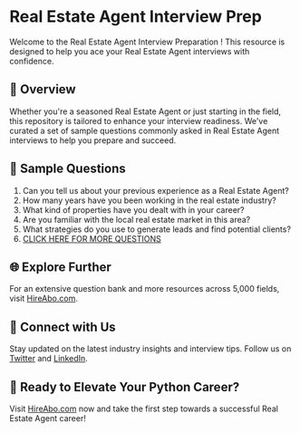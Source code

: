 # Real Estate Agent Interview Prep

Welcome to the Real Estate Agent Interview Preparation ! This resource is designed to help you ace your Real Estate Agent interviews with confidence.

## 🚀 Overview

Whether you're a seasoned Real Estate Agent or just starting in the field, this repository is tailored to enhance your interview readiness. We've curated a set of sample questions commonly asked in Real Estate Agent interviews to help you prepare and succeed.

## 📝 Sample Questions

1. Can you tell us about your previous experience as a Real Estate Agent?
2. How many years have you been working in the real estate industry?
3. What kind of properties have you dealt with in your career?
4. Are you familiar with the local real estate market in this area?
5. What strategies do you use to generate leads and find potential clients?
6. [CLICK HERE FOR MORE QUESTIONS](https://hireabo.com/job/21_0_0/Real%20Estate%20Agent)

## 🌐 Explore Further

For an extensive question bank and more resources across 5,000 fields, visit [HireAbo.com](https://www.hireabo.com).

## 📱 Connect with Us

Stay updated on the latest industry insights and interview tips. Follow us on [Twitter](https://twitter.com/hireabo) and [LinkedIn](https://www.linkedin.com/in/hire-abo-3609972a8/).

## 🚀 Ready to Elevate Your Python Career?

Visit [HireAbo.com](https://www.hireabo.com) now and take the first step towards a successful Real Estate Agent career!